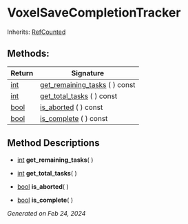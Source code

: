 # VoxelSaveCompletionTracker

Inherits: [RefCounted](https://docs.godotengine.org/en/stable/classes/class_refcounted.html)



## Methods: 


Return                                                                  | Signature                                               
----------------------------------------------------------------------- | --------------------------------------------------------
[int](https://docs.godotengine.org/en/stable/classes/class_int.html)    | [get_remaining_tasks](#i_get_remaining_tasks) ( ) const 
[int](https://docs.godotengine.org/en/stable/classes/class_int.html)    | [get_total_tasks](#i_get_total_tasks) ( ) const         
[bool](https://docs.godotengine.org/en/stable/classes/class_bool.html)  | [is_aborted](#i_is_aborted) ( ) const                   
[bool](https://docs.godotengine.org/en/stable/classes/class_bool.html)  | [is_complete](#i_is_complete) ( ) const                 
<p></p>

## Method Descriptions

- [int](https://docs.godotengine.org/en/stable/classes/class_int.html)<span id="i_get_remaining_tasks"></span> **get_remaining_tasks**( ) 


- [int](https://docs.godotengine.org/en/stable/classes/class_int.html)<span id="i_get_total_tasks"></span> **get_total_tasks**( ) 


- [bool](https://docs.godotengine.org/en/stable/classes/class_bool.html)<span id="i_is_aborted"></span> **is_aborted**( ) 


- [bool](https://docs.godotengine.org/en/stable/classes/class_bool.html)<span id="i_is_complete"></span> **is_complete**( ) 


_Generated on Feb 24, 2024_

